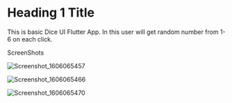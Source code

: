 # Heading 1 Title
This is basic Dice UI Flutter App. In this user will get random number from 1-6 on each click.  

ScreenShots

![Screenshot_1606065457](https://user-images.githubusercontent.com/26667514/99910586-e8026900-2d14-11eb-9a7e-a6e45226d73d.png)

![Screenshot_1606065466](https://user-images.githubusercontent.com/26667514/99910600-fea8c000-2d14-11eb-9ace-0f498ecd803e.png)

![Screenshot_1606065470](https://user-images.githubusercontent.com/26667514/99910609-09fbeb80-2d15-11eb-81af-63f45d265e65.png)

